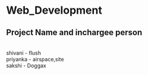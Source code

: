 # Web_Development


## Project Name and inchargee person <br>
<br>
shivani - flush <br>
priyanka - airspace,site <br>
sakshi - Doggax <br>

